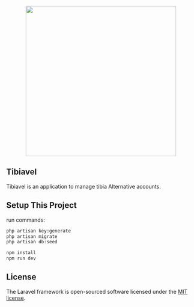 <p align="center"><img src="https://i.imgur.com/jQJfNOy.png" width="400"></p>

## Tibiavel

Tibiavel is an application to manage tibia Alternative accounts.

## Setup This Project

run commands:
```cmd
php artisan key:generate
php artisan migrate
php artisan db:seed
```

````cmd
npm install
npm run dev
````

## License

The Laravel framework is open-sourced software licensed under the [MIT license](https://opensource.org/licenses/MIT).
